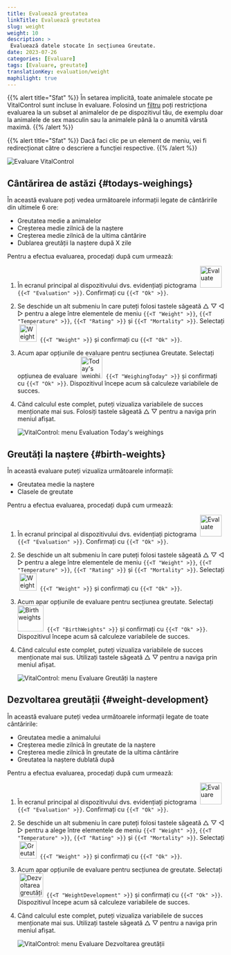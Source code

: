 ```yaml
---
title: Evaluează greutatea
linkTitle: Evaluează greutatea
slug: weight
weight: 10
description: >
 Evaluează datele stocate în secțiunea Greutate.
date: 2023-07-26
categories: [Evaluare]
tags: [Evaluare, greutate]
translationKey: evaluation/weight
maphilight: true
---
```

{{% alert title="Sfat" %}}
În setarea implicită, toate animalele stocate pe VitalControl sunt incluse în evaluare. Folosind un [filtru](../../filter/) poți restricționa evaluarea la un subset al animalelor de pe dispozitivul tău, de exemplu doar la animalele de sex masculin sau la animalele până la o anumită vârstă maximă.
{{% /alert %}}

{{% alert title="Sfat" %}}
Dacă faci clic pe un element de meniu, vei fi redirecționat către o descriere a funcției respective.
{{% /alert %}}

<img src="../images/imagemap.png" alt="Evaluare VitalControl" title="Greutate" usemap="#workmap" class="maphilight" />

<map name="workmap">
   <area shape="rect" coords="3,40,116,160" alt="Cântărirea de astăzi" title="Evaluează valorile greutății animalelor tale înregistrate cu VitalControl în ziua curentă&#10;Clic mouse: către documentație" href="/en/docs/evaluation/weight/#todays-weighings">
   <area shape="rect" coords="116,40,238,160" alt="Greutăți la naștere" title="Evaluează greutățile la naștere stocate&#10;Clic mouse: către documentație" href="/en/docs/evaluation/weight/#birth-weights">
   <area shape="rect" coords="3,160,116,279" alt="Dezvoltarea greutății" title="Evaluează dezvoltarea greutății animalelor tale&#10;Clic mouse: către documentație" href="/en/docs/evaluation/weight/#weight-development">

   <area shape="rect" coords="150,282,238,319" alt="Filtru" title="Setează un filtru&#10;Clic mouse: către documentație" href="/en/docs/filter">
   <area shape="rect" coords="2,282,95,319" alt="Înapoi" title="Salt înapoi un nivel&#10;Clic mouse: către documentație" href="/en/docs/evaluation/">
</map>

## Cântărirea de astăzi {#todays-weighings}
În această evaluare poți vedea următoarele informații legate de cântăririle din ultimele 6 ore:
- Greutatea medie a animalelor
- Creșterea medie zilnică de la naștere
- Creșterea medie zilnică de la ultima cântărire
- Dublarea greutății la naștere după X zile

Pentru a efectua evaluarea, procedați după cum urmează:

1. În ecranul principal al dispozitivului dvs. evidențiați pictograma &nbsp;<img src="/icons/main/evaluation.svg" width="50" align="bottom" alt="Evaluate" />&nbsp; `{{<T "Evaluation" >}}`. Confirmați cu `{{<T "Ok" >}}`.

2. Se deschide un alt submeniu în care puteți folosi tastele săgeată △ ▽ ◁ ▷ pentru a alege între elementele de meniu `{{<T "Weight" >}}`, `{{<T "Temperature" >}}`, `{{<T "Rating" >}}` și `{{<T "Mortality" >}}`. Selectați &nbsp;<img src="/icons/evaluation/weight.svg" width="40" align="bottom" alt="Weight" />&nbsp; `{{<T "Weight" >}}` și confirmați cu `{{<T "Ok" >}}`.

3. Acum apar opțiunile de evaluare pentru secțiunea Greutate. Selectați opțiunea de evaluare &nbsp;<img src="/icons/evaluation/weighingtoday.svg" width="50" align="bottom" alt="Today's weighing" />&nbsp; `{{<T "WeighingToday" >}}` și confirmați cu `{{<T "Ok" >}}`. Dispozitivul începe acum să calculeze variabilele de succes.

4. Când calculul este complet, puteți vizualiza variabilele de succes menționate mai sus. Folosiți tastele săgeată △ ▽ pentru a naviga prin meniul afișat.

   ![VitalControl: menu Evaluation Today's weighings](../images/todaysweighings.png "Evaluate Today's weighings")

## Greutăți la naștere {#birth-weights}
În această evaluare puteți vizualiza următoarele informații:
- Greutatea medie la naștere
- Clasele de greutate

Pentru a efectua evaluarea, procedați după cum urmează:

1. În ecranul principal al dispozitivului dvs. evidențiați pictograma &nbsp;<img src="/icons/main/evaluation.svg" width="50" align="bottom" alt="Evaluate" />&nbsp; `{{<T "Evaluation" >}}`. Confirmați cu `{{<T "Ok" >}}`.

2. Se deschide un alt submeniu în care puteți folosi tastele săgeată △ ▽ ◁ ▷ pentru a alege între elementele de meniu `{{<T "Weight" >}}`, `{{<T "Temperature" >}}`, `{{<T "Rating" >}}` și `{{<T "Mortality" >}}`. Selectați &nbsp;<img src="/icons/evaluation/weight.svg" width="40" align="bottom" alt="Weight" />&nbsp; `{{<T "Weight" >}}` și confirmați cu `{{<T "Ok" >}}`.

3. Acum apar opțiunile de evaluare pentru secțiunea greutate. Selectați &nbsp;<img src="/icons/evaluation/birthweights.svg" width="60" align="bottom" alt="Birth weights" />&nbsp; `{{<T "BirthWeights" >}}` și confirmați cu `{{<T "Ok" >}}`. Dispozitivul începe acum să calculeze variabilele de succes.


4. Când calculul este complet, puteți vizualiza variabilele de succes menționate mai sus. Utilizați tastele săgeată △ ▽ pentru a naviga prin meniul afișat.

   ![VitalControl: menu Evaluare Greutăți la naștere](../images/birthweights.png "Evaluare Greutăți la naștere")

## Dezvoltarea greutății {#weight-development}

În această evaluare puteți vedea următoarele informații legate de toate cântăririle:
- Greutatea medie a animalului
- Creșterea medie zilnică în greutate de la naștere
- Creșterea medie zilnică în greutate de la ultima cântărire
- Greutatea la naștere dublată după

Pentru a efectua evaluarea, procedați după cum urmează:

1. În ecranul principal al dispozitivului dvs. evidențiați pictograma &nbsp;<img src="/icons/main/evaluation.svg" width="50" align="bottom" alt="Evaluare" />&nbsp; `{{<T "Evaluation" >}}`. Confirmați cu `{{<T "Ok" >}}`.

2. Se deschide un alt submeniu în care puteți folosi tastele săgeată △ ▽ ◁ ▷ pentru a alege între elementele de meniu `{{<T "Weight" >}}`, `{{<T "Temperature" >}}`, `{{<T "Rating" >}}` și `{{<T "Mortality" >}}`. Selectați &nbsp;<img src="/icons/evaluation/weight.svg" width="40" align="bottom" alt="Greutate" />&nbsp; `{{<T "Weight" >}}` și confirmați cu `{{<T "Ok" >}}`.

3. Acum apar opțiunile de evaluare pentru secțiunea de greutate. Selectați &nbsp;<img src="/icons/evaluation/weightdevelopment.svg" width="55" align="bottom" alt="Dezvoltarea greutății" />&nbsp; `{{<T "WeightDevelopment" >}}` și confirmați cu `{{<T "Ok" >}}`. Dispozitivul începe acum să calculeze variabilele de succes.

4. Când calculul este complet, puteți vizualiza variabilele de succes menționate mai sus. Utilizați tastele săgeată △ ▽ pentru a naviga prin meniul afișat.

   ![VitalControl: menu Evaluare Dezvoltarea greutății](../images/weightdevelopment.png "Evaluare Dezvoltarea greutății")
